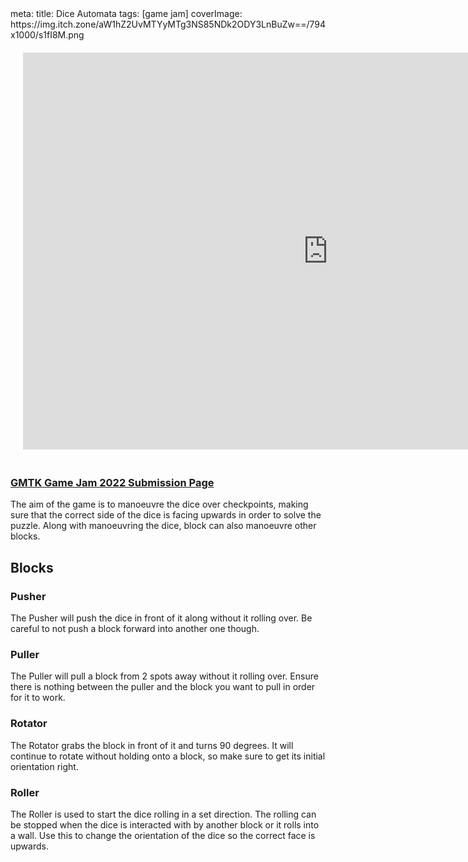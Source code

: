 <route lang="yaml">
meta:
  title: Dice Automata
  tags: [game jam]
  coverImage: https://img.itch.zone/aW1hZ2UvMTYyMTg3NS85NDk2ODY3LnBuZw==/794x1000/s1fI8M.png
</route>

<iframe 
  frameborder="0" 
  src="https://itch.io/embed-upload/6802807"
  width="975" 
  height="635"
  style="
    justify-self: center;
    margin: 20px;
  "
>
  <a href="https://reedsman.itch.io/dice-automata">Play Dice Automata on itch.io</a>
</iframe>

### <a href="https://itch.io/jam/gmtk-jam-2022/rate/1621875" target="_blank">GMTK Game Jam 2022 Submission Page</a>

The aim of the game is to manoeuvre the dice over checkpoints, making sure that the correct side of the dice is facing upwards in order to solve the puzzle. Along with manoeuvring the dice, block can also manoeuvre other blocks.

## Blocks

### Pusher

The Pusher will push the dice in front of it along without it rolling over. Be careful to not push a block forward into another one though.

### Puller

The Puller will pull a block from 2 spots away without it rolling over. Ensure there is nothing between the puller and the block you want to pull in order for it to work.

### Rotator

The Rotator grabs the block in front of it and turns 90 degrees. It will continue to rotate without holding onto a block, so make sure to get its initial orientation right.

### Roller

The Roller is used to start the dice rolling in a set direction. The rolling can be stopped when the dice is interacted with by another block or it rolls into a wall. Use this to change the orientation of the dice so the correct face is upwards.
